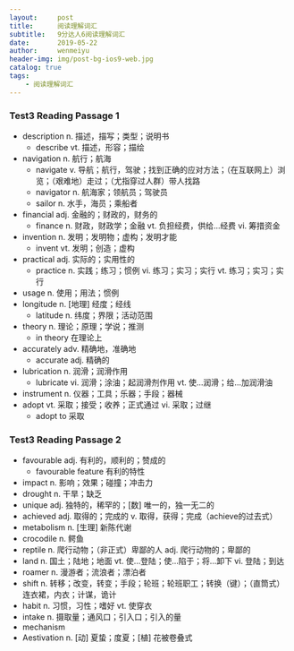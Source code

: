 ```yaml
---
layout:     post
title:      阅读理解词汇
subtitle:   9分达人6阅读理解词汇
date:       2019-05-22
author:     wenmeiyu
header-img: img/post-bg-ios9-web.jpg
catalog: true
tags:
    - 阅读理解词汇
---
```


### Test3    Reading Passage 1

- description  n. 描述，描写；类型；说明书
	- describe  vt. 描述，形容；描绘
- navigation  n. 航行；航海
	- navigate  v. 导航；航行，驾驶；找到正确的应对方法；（在互联网上）浏览；（艰难地）走过；（尤指穿过人群）带人找路
	- navigator n. 航海家；领航员；驾驶员
	- sailor  n. 水手，海员；乘船者
- financial  adj. 金融的；财政的，财务的
	- finance  n. 财政，财政学；金融  vt. 负担经费，供给…经费  vi. 筹措资金
- invention  n. 发明；发明物；虚构；发明才能
	- invent vt. 发明；创造；虚构
- practical  adj. 实际的；实用性的
	- practice n. 实践；练习；惯例  vi. 练习；实习；实行  vt. 练习；实习；实行
- usage  n. 使用；用法；惯例
- longitude  n. [地理] 经度；经线
	- latitude  n. 纬度；界限；活动范围
- theory   n. 理论；原理；学说；推测
	- in theory  在理论上
- accurately  adv. 精确地，准确地
	- accurate adj. 精确的
- lubrication  n. 润滑；润滑作用
	- lubricate  vi. 润滑；涂油；起润滑剂作用  vt. 使…润滑；给…加润滑油
- instrument  n. 仪器；工具；乐器；手段；器械
- adopt  vt. 采取；接受；收养；正式通过 vi. 采取；过继
	- adopt to  采取

### Test3    Reading Passage 2

- favourable  adj. 有利的，顺利的；赞成的
	- favourable feature  有利的特性
- impact  n. 影响；效果；碰撞；冲击力
- drought  n. 干旱；缺乏
- unique   adj. 独特的，稀罕的；[数] 唯一的，独一无二的
- achieved  adj. 取得的；完成的  v. 取得，获得；完成（achieve的过去式）
- metabolism  n. [生理] 新陈代谢
- crocodile  n. 鳄鱼 
- reptile  n. 爬行动物；（非正式）卑鄙的人  adj. 爬行动物的；卑鄙的
- land  n. 国土；陆地；地面  vt. 使…登陆；使…陷于；将…卸下  vi. 登陆；到达
- roamer  n. 漫游者；流浪者；漂泊者
- shift n. 转移；改变，转变；手段；轮班；轮班职工；转换（键）；（直筒式）连衣裙，内衣；计谋，诡计
- habit  n. 习惯，习性；嗜好  vt. 使穿衣
- intake  n. 摄取量；通风口；引入口；引入的量
- mechanism  
- Aestivation  n. [动] 夏蛰；度夏；[植] 花被卷叠式










